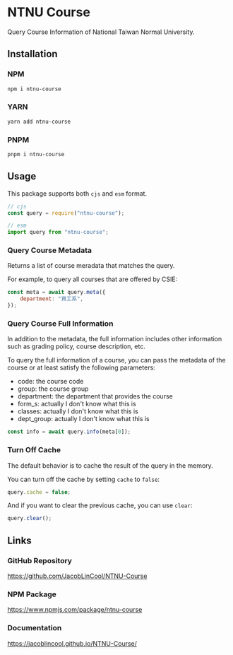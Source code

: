 # NTNU Course

Query Course Information of National Taiwan Normal University.

## Installation

### NPM

```bash
npm i ntnu-course
```

### YARN

```bash
yarn add ntnu-course
```

### PNPM

```bash
pnpm i ntnu-course
```

## Usage

This package supports both `cjs` and `esm` format.

```javascript
// cjs
const query = require("ntnu-course");

// esm
import query from "ntnu-course";
```

### Query Course Metadata

Returns a list of course meradata that matches the query.

For example, to query all courses that are offered by CSIE:

```javascript
const meta = await query.meta({
    department: "資工系",
});
```

### Query Course Full Information

In addition to the metadata, the full information includes other information such as grading policy, course description, etc.

To query the full information of a course, you can pass the metadata of the course or at least satisfy the following parameters:

-   code: the course code
-   group: the course group
-   department: the department that provides the course
-   form_s: actually I don't know what this is
-   classes: actually I don't know what this is
-   dept_group: actually I don't know what this is

```javascript
const info = await query.info(meta[0]);
```

### Turn Off Cache

The default behavior is to cache the result of the query in the memory.

You can turn off the cache by setting `cache` to `false`:

```javascript
query.cache = false;
```

And if you want to clear the previous cache, you can use `clear`:

```javascript
query.clear();
```

## Links

### GitHub Repository

<https://github.com/JacobLinCool/NTNU-Course>

### NPM Package

<https://www.npmjs.com/package/ntnu-course>

### Documentation

<https://jacoblincool.github.io/NTNU-Course/>
